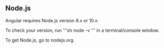 
## Node.js

Angular requires Node.js version 8.x or 10.x.

To check your version, run 
'''sh
node -v 
'''
in a terminal/console window.

To get Node.js, go to nodejs.org.

